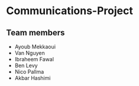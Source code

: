 # Communications-Project
## Team members
* Ayoub Mekkaoui
* Van Nguyen
* Ibraheem Fawal
* Ben Levy
* Nico Pallma
* Akbar Hashimi
